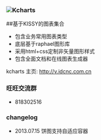 ﻿### ![Kcharts](http://img02.taobaocdn.com/tps/i2/T1TQygXEteXXXr6JI6-109-50.png)  ###
##基于KISSY的图表集合
* 包含业务常用图表类型
* 底层基于raphael图形库
* 采用html+css定制非矢量图形样式
* 包含全面文档和在线图表生成器


kcharts 主页: http://v.idcnc.com.cn

### 旺旺交流群
- 818302516

### changelog
- 2013.07.15 饼图支持自适应容器

